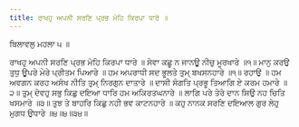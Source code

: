 ```yaml
---
title: ਰਾਖਹੁ ਅਪਨੀ ਸਰਣਿ ਪ੍ਰਭ ਮੋਹਿ ਕਿਰਪਾ ਧਾਰੇ ॥
---
```


ਬਿਲਾਵਲੁ ਮਹਲਾ ੫ ॥

ਰਾਖਹੁ ਅਪਨੀ ਸਰਣਿ ਪ੍ਰਭ ਮੋਹਿ ਕਿਰਪਾ ਧਾਰੇ ॥
ਸੇਵਾ ਕਛੂ ਨ ਜਾਨਊ ਨੀਚੁ ਮੂਰਖਾਰੇ ॥੧॥
ਮਾਨੁ ਕਰਉ ਤੁਧੁ ਊਪਰੇ ਮੇਰੇ ਪ੍ਰੀਤਮ ਪਿਆਰੇ ॥
ਹਮ ਅਪਰਾਧੀ ਸਦ ਭੂਲਤੇ ਤੁਮੑ ਬਖਸਨਹਾਰੇ ॥੧॥ ਰਹਾਉ ॥
ਹਮ ਅਵਗਨ ਕਰਹ ਅਸੰਖ ਨੀਤਿ ਤੁਮੑ ਨਿਰਗੁਨ ਦਾਤਾਰੇ ॥
ਦਾਸੀ ਸੰਗਤਿ ਪ੍ਰਭੂ ਤਿਆਗਿ ਏ ਕਰਮ ਹਮਾਰੇ ॥੨॥
ਤੁਮੑ ਦੇਵਹੁ ਸਭੁ ਕਿਛੁ ਦਇਆ ਧਾਰਿ ਹਮ ਅਕਿਰਤਘਨਾਰੇ ॥
ਲਾਗਿ ਪਰੇ ਤੇਰੇ ਦਾਨ ਸਿਉ ਨਹ ਚਿਤਿ ਖਸਮਾਰੇ ॥੩॥
ਤੁਝ ਤੇ ਬਾਹਰਿ ਕਿਛੁ ਨਹੀ ਭਵ ਕਾਟਨਹਾਰੇ ॥
ਕਹੁ ਨਾਨਕ ਸਰਣਿ ਦਇਆਲ ਗੁਰ ਲੇਹੁ ਮੁਗਧ ਉਧਾਰੇ ॥੪॥੪॥੩੪॥

